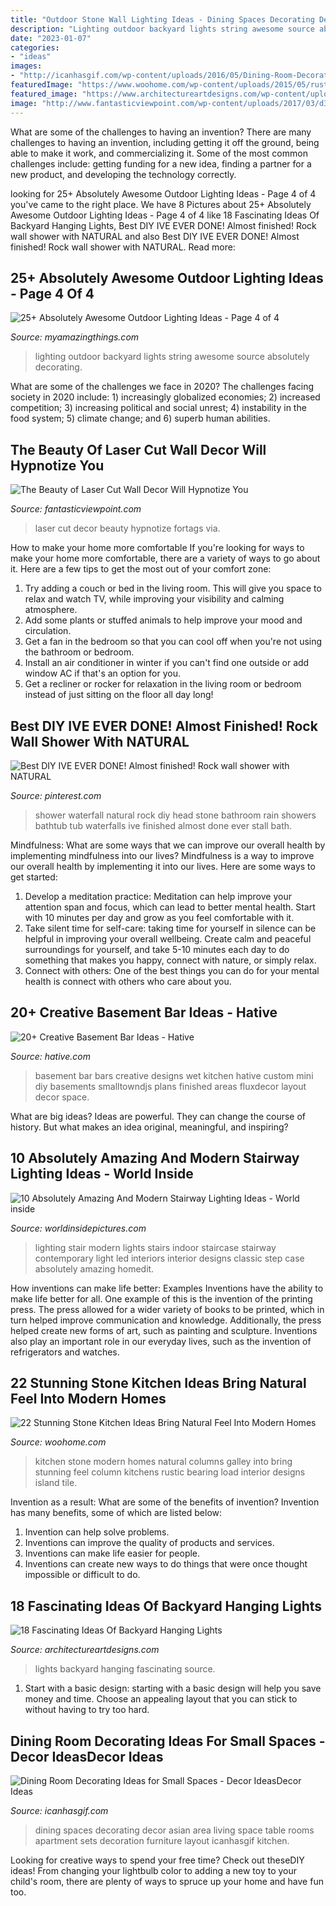 ```yaml
---
title: "Outdoor Stone Wall Lighting Ideas - Dining Spaces Decorating Decor Asian Area Living Space Table Rooms Apartment Sets Decoration Furniture Layout Icanhasgif Kitchen"
description: "Lighting outdoor backyard lights string awesome source absolutely decorating"
date: "2023-01-07"
categories:
- "ideas"
images:
- "http://icanhasgif.com/wp-content/uploads/2016/05/Dining-Room-Decorating-Ideas-for-Small-Spaces-767x1024.jpg"
featuredImage: "https://www.woohome.com/wp-content/uploads/2015/05/rustic-stone-kitchen-woohome-18.jpg"
featured_image: "https://www.architectureartdesigns.com/wp-content/uploads/2016/06/1-64.jpg"
image: "http://www.fantasticviewpoint.com/wp-content/uploads/2017/03/d39dc212443e2e2fabdcce14361b8878-634x951.jpg"
---
```



What are some of the challenges to having an invention?
There are many challenges to having an invention, including getting it off the ground, being able to make it work, and commercializing it. Some of the most common challenges include: getting funding for a new idea, finding a partner for a new product, and developing the technology correctly.

	

		
looking for 25+ Absolutely Awesome Outdoor Lighting Ideas - Page 4 of 4 you've came to the right place. We have 8 Pictures about 25+ Absolutely Awesome Outdoor Lighting Ideas - Page 4 of 4 like 18 Fascinating Ideas Of Backyard Hanging Lights, Best DIY IVE EVER DONE! Almost finished! Rock wall shower with NATURAL and also Best DIY IVE EVER DONE! Almost finished! Rock wall shower with NATURAL. Read more:
		
    
## 25+ Absolutely Awesome Outdoor Lighting Ideas - Page 4 Of 4

<img loading=lazy src="http://myamazingthings.com/wp-content/uploads/2016/11/decorating-your-backyard-with-string-lights-683x1024.jpg" onerror="this.onerror=null;this.src='https://tse1.mm.bing.net/th?id=OIP.3C-2uvH1pLnOP_QHjHbjewHaLG&amp;pid=15.1';" alt="25+ Absolutely Awesome Outdoor Lighting Ideas - Page 4 of 4">

_Source: myamazingthings.com_

>lighting outdoor backyard lights string awesome source absolutely decorating. 

	

What are some of the challenges we face in 2020?
The challenges facing society in 2020 include: 1) increasingly globalized economies; 2) increased competition; 3) increasing political and social unrest; 4) instability in the food system; 5) climate change; and 6) superb human abilities.

    
## The Beauty Of Laser Cut Wall Decor Will Hypnotize You

<img loading=lazy src="http://www.fantasticviewpoint.com/wp-content/uploads/2017/03/d39dc212443e2e2fabdcce14361b8878-634x951.jpg" onerror="this.onerror=null;this.src='https://tse1.mm.bing.net/th?id=OIP._GJKQ9mQP10xWvlT1B-d4wHaLH&amp;pid=15.1';" alt="The Beauty of Laser Cut Wall Decor Will Hypnotize You">

_Source: fantasticviewpoint.com_

>laser cut decor beauty hypnotize fortags via. 

	

How to make your home more comfortable
If you're looking for ways to make your home more comfortable, there are a variety of ways to go about it. Here are a few tips to get the most out of your comfort zone: 
1. Try adding a couch or bed in the living room. This will give you space to relax and watch TV, while improving your visibility and calming atmosphere. 
2. Add some plants or stuffed animals to help improve your mood and circulation. 
3. Get a fan in the bedroom so that you can cool off when you're not using the bathroom or bedroom. 
4. Install an air conditioner in winter if you can't find one outside or add window AC if that's an option for you. 
5. Get a recliner or rocker for relaxation in the living room or bedroom instead of just sitting on the floor all day long!

    
## Best DIY IVE EVER DONE! Almost Finished! Rock Wall Shower With NATURAL

<img loading=lazy src="https://i.pinimg.com/736x/bd/98/26/bd98263c5d639e473f1573cd4b717a77--natural-waterfalls-waterfall-shower.jpg" onerror="this.onerror=null;this.src='https://tse4.mm.bing.net/th?id=OIP.8PPVPe3PTzbQ8Bc5tqKRZwHaJ3&amp;pid=15.1';" alt="Best DIY IVE EVER DONE! Almost finished! Rock wall shower with NATURAL">

_Source: pinterest.com_

>shower waterfall natural rock diy head stone bathroom rain showers bathtub tub waterfalls ive finished almost done ever stall bath. 

	

Mindfulness: What are some ways that we can improve our overall health by implementing mindfulness into our lives?
Mindfulness is a way to improve our overall health by implementing it into our lives. Here are some ways to get started: 
1. Develop a meditation practice: Meditation can help improve your attention span and focus, which can lead to better mental health. Start with 10 minutes per day and grow as you feel comfortable with it. 
2. Take silent time for self-care: taking time for yourself in silence can be helpful in improving your overall wellbeing. Create calm and peaceful surroundings for yourself, and take 5-10 minutes each day to do something that makes you happy, connect with nature, or simply relax. 
3. Connect with others: One of the best things you can do for your mental health is connect with others who care about you.

    
## 20+ Creative Basement Bar Ideas - Hative

<img loading=lazy src="https://hative.com/wp-content/uploads/2014/05/basement-bar-ideas/9-small-basement-bar.jpg" onerror="this.onerror=null;this.src='https://tse3.mm.bing.net/th?id=OIP.19PZjY44M4N9-LOTKxJ0WwHaLH&amp;pid=15.1';" alt="20+ Creative Basement Bar Ideas - Hative">

_Source: hative.com_

>basement bar bars creative designs wet kitchen hative custom mini diy basements smalltowndjs plans finished areas fluxdecor layout decor space. 

	

What are big ideas?
Ideas are powerful. They can change the course of history. But what makes an idea original, meaningful, and inspiring?

    
## 10 Absolutely Amazing And Modern Stairway Lighting Ideas - World Inside

<img loading=lazy src="https://worldinsidepictures.com/wp-content/uploads/2014/09/64.jpg" onerror="this.onerror=null;this.src='https://tse3.mm.bing.net/th?id=OIP.RRIvqc5igGen8nj646-T6gHaKQ&amp;pid=15.1';" alt="10 Absolutely Amazing And Modern Stairway Lighting Ideas - World inside">

_Source: worldinsidepictures.com_

>lighting stair modern lights stairs indoor staircase stairway contemporary light led interiors interior designs classic step case absolutely amazing homedit. 

	

How inventions can make life better: Examples
Inventions have the ability to make life better for all. One example of this is the invention of the printing press. The press allowed for a wider variety of books to be printed, which in turn helped improve communication and knowledge. Additionally, the press helped create new forms of art, such as painting and sculpture. Inventions also play an important role in our everyday lives, such as the invention of refrigerators and watches.

    
## 22 Stunning Stone Kitchen Ideas Bring Natural Feel Into Modern Homes

<img loading=lazy src="https://www.woohome.com/wp-content/uploads/2015/05/rustic-stone-kitchen-woohome-18.jpg" onerror="this.onerror=null;this.src='https://tse4.mm.bing.net/th?id=OIP.2BnUQ6usqdp8VHxg5pUeUQHaLK&amp;pid=15.1';" alt="22 Stunning Stone Kitchen Ideas Bring Natural Feel Into Modern Homes">

_Source: woohome.com_

>kitchen stone modern homes natural columns galley into bring stunning feel column kitchens rustic bearing load interior designs island tile. 

	

Invention as a result: What are some of the benefits of invention?
Invention has many benefits, some of which are listed below: 
1. Invention can help solve problems. 
2. Inventions can improve the quality of products and services. 
3. Inventions can make life easier for people. 
4. Inventions can create new ways to do things that were once thought impossible or difficult to do.

    
## 18 Fascinating Ideas Of Backyard Hanging Lights

<img loading=lazy src="https://www.architectureartdesigns.com/wp-content/uploads/2016/06/1-64.jpg" onerror="this.onerror=null;this.src='https://tse2.mm.bing.net/th?id=OIP.AHNEKYRGVeYygqjp766EagAAAA&amp;pid=15.1';" alt="18 Fascinating Ideas Of Backyard Hanging Lights">

_Source: architectureartdesigns.com_

>lights backyard hanging fascinating source. 

	

1. Start with a basic design: starting with a basic design will help you save money and time. Choose an appealing layout that you can stick to without having to try too hard.

    
## Dining Room Decorating Ideas For Small Spaces - Decor IdeasDecor Ideas

<img loading=lazy src="http://icanhasgif.com/wp-content/uploads/2016/05/Dining-Room-Decorating-Ideas-for-Small-Spaces-767x1024.jpg" onerror="this.onerror=null;this.src='https://tse4.mm.bing.net/th?id=OIP.tPL8JJ31-MF2w6srxUFd9AHaJ4&amp;pid=15.1';" alt="Dining Room Decorating Ideas for Small Spaces - Decor IdeasDecor Ideas">

_Source: icanhasgif.com_

>dining spaces decorating decor asian area living space table rooms apartment sets decoration furniture layout icanhasgif kitchen. 

	

Looking for creative ways to spend your free time? Check out theseDIY ideas! From changing your lightbulb color to adding a new toy to your child's room, there are plenty of ways to spruce up your home and have fun too.

